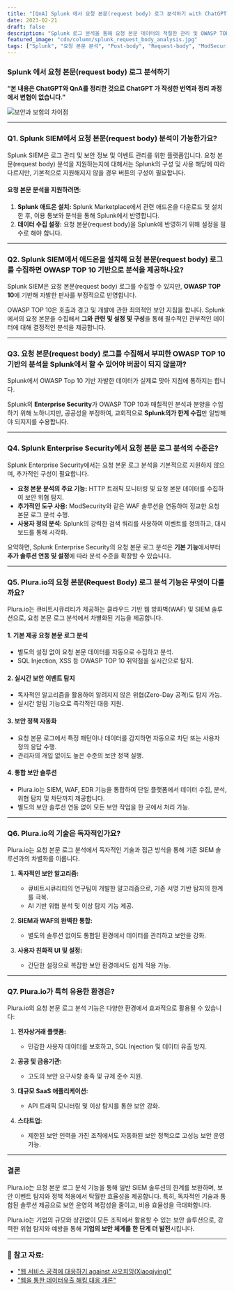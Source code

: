 ```yaml
---
title: "[QnA] Splunk 에서 요청 본문(request body) 로그 분석하기 with ChatGPT"
date: 2023-02-21
draft: false
description: "Splunk 로그 분석을 통해 요청 본문 데이터의 적절한 관리 및 OWASP TOP 10 기반 판사를 공부합니다."
featured_image: "cdn/column/splunk_request_body_analysis.jpg"
tags: ["Splunk", "요청 본문 분석", "Post-body", "Request-body", "ModSecurity", "OWASP TOP 10"]
---
```


### **Splunk 에서 요청 본문(request body) 로그 분석하기**

**“본 내용은 ChatGPT와 QnA를 정리한 것으로 ChatGPT 가 작성한 번역과 정리 과정에서 변협이 없습니다.”**

![보안과 보험의 차이점](https://blog.plura.io/cdn/column/cybersecurity_vs_insurance.png)

<!--more-->

---

### **Q1. Splunk SIEM에서 요청 본문(request body) 분석이 가능한가요?**

Splunk SIEM은 로그 관리 및 보안 정보 및 이벤트 관리를 위한 플랫폼입니다. 요청 본문(request body) 분석을 지원하는지에 대해서는 Splunk의 구성 및 사용 해당에 따라 다르지만, 기본적으로 지원해지지 않을 경우 버튼의 구성이 필요합니다.

#### **요청 본문 분석을 지원하려면:**
1. **Splunk 애드온 설치:** Splunk Marketplace에서 관련 애드온을 다운로드 및 설치한 후, 이용 통보와 분석을 통해 Splunk에서 반영합니다.
2. **데이터 수집 설정:** 요청 본문(request body)을 Splunk에 반영하기 위해 설정을 필수로 해야 합니다.

---

### **Q2. Splunk SIEM에서 애드온을 설치해 요청 본문(request body) 로그를 수집하면 OWASP TOP 10 기반으로 분석을 제공하나요?**

Splunk SIEM은 요청 본문(request body) 로그를 수집할 수 있지만, **OWASP TOP 10**에 기반해 자발한 판사를 부정적으로 반영합니다.

OWASP TOP 10은 호출과 경고 및 개발에 관한 최의적인 보안 지침을 합니다. Splunk에서의 요청 본문을 수집해서 **그와 관련 및 설정 및 구성**을 통해 필수적인 관부적인 데이터에 대해 결정적인 분석을 제공합니다.

---

### **Q3. 요청 본문(request body) 로그를 수집해서 부피한 OWASP TOP 10 기반의 분석을 Splunk에서 할 수 있어야 버꿈이 되지 않을까?**

Splunk에서 OWASP Top 10 기반 자발한 데이터가 실제로 맞아 지침에 통하지는 합니다.

Splunk의 **Enterprise Security**가 OWASP TOP 10과 매칠적인 분석과 분양을 수입하기 위해 노하니지만, 공공성을 부정하여, 교회적으로 **Splunk의가 한계 수집**만 일방해야 되지지를 수용합니다.

---

### Q4. Splunk Enterprise Security에서 요청 본문 로그 분석의 수준은?

Splunk Enterprise Security에서는 요청 본문 로그 분석을 기본적으로 지원하지 않으며, 추가적인 구성이 필요합니다.

- **요청 본문 분석의 주요 기능:** HTTP 트래픽 모니터링 및 요청 본문 데이터를 수집하여 보안 위협 탐지.
- **추가적인 도구 사용:** ModSecurity와 같은 WAF 솔루션을 연동하여 정교한 요청 본문 로그 분석 수행.
- **사용자 정의 분석:** Splunk의 강력한 검색 쿼리를 사용하여 이벤트를 정의하고, 대시보드를 통해 시각화.

요약하면, Splunk Enterprise Security의 요청 본문 로그 분석은 **기본 기능**에서부터 **추가 솔루션 연동 및 설정**에 따라 분석 수준을 확장할 수 있습니다.

---

### Q5. Plura.io의 요청 본문(Request Body) 로그 분석 기능은 무엇이 다를까요?

Plura.io는 큐비트시큐리티가 제공하는 클라우드 기반 웹 방화벽(WAF) 및 SIEM 솔루션으로, 요청 본문 로그 분석에서 차별화된 기능을 제공합니다.

#### **1. 기본 제공 요청 본문 로그 분석**
- 별도의 설정 없이 요청 본문 데이터를 자동으로 수집하고 분석.
- SQL Injection, XSS 등 OWASP TOP 10 취약점을 실시간으로 탐지.

#### **2. 실시간 보안 이벤트 탐지**
- 독자적인 알고리즘을 활용하여 알려지지 않은 위협(Zero-Day 공격)도 탐지 가능.
- 실시간 알림 기능으로 즉각적인 대응 지원.

#### **3. 보안 정책 자동화**
- 요청 본문 로그에서 특정 패턴이나 데이터를 감지하면 자동으로 차단 또는 사용자 정의 응답 수행.
- 관리자의 개입 없이도 높은 수준의 보안 정책 실행.

#### **4. 통합 보안 솔루션**
- Plura.io는 SIEM, WAF, EDR 기능을 통합하여 단일 플랫폼에서 데이터 수집, 분석, 위협 탐지 및 차단까지 제공합니다.
- 별도의 보안 솔루션 연동 없이 모든 보안 작업을 한 곳에서 처리 가능.

---

### Q6. Plura.io의 기술은 독자적인가요?

Plura.io는 요청 본문 로그 분석에서 독자적인 기술과 접근 방식을 통해 기존 SIEM 솔루션과의 차별화를 이룹니다.

1. **독자적인 보안 알고리즘:**
   - 큐비트시큐리티의 연구팀이 개발한 알고리즘으로, 기존 서명 기반 탐지의 한계를 극복.
   - AI 기반 위협 분석 및 이상 탐지 기능 제공.

2. **SIEM과 WAF의 완벽한 통합:**
   - 별도의 솔루션 없이도 통합된 환경에서 데이터를 관리하고 보안을 강화.

3. **사용자 친화적 UI 및 설정:**
   - 간단한 설정으로 복잡한 보안 환경에서도 쉽게 적용 가능.

---

### Q7. Plura.io가 특히 유용한 환경은?

Plura.io의 요청 본문 로그 분석 기능은 다양한 환경에서 효과적으로 활용될 수 있습니다:

1. **전자상거래 플랫폼:**
   - 민감한 사용자 데이터를 보호하고, SQL Injection 및 데이터 유출 방지.

2. **공공 및 금융기관:**
   - 고도의 보안 요구사항 충족 및 규제 준수 지원.

3. **대규모 SaaS 애플리케이션:**
   - API 트래픽 모니터링 및 이상 탐지를 통한 보안 강화.

4. **스타트업:**
   - 제한된 보안 인력을 가진 조직에서도 자동화된 보안 정책으로 고성능 보안 운영 가능.

---

### 결론

Plura.io는 요청 본문 로그 분석 기능을 통해 일반 SIEM 솔루션의 한계를 보완하며, 보안 이벤트 탐지와 정책 적용에서 탁월한 효율성을 제공합니다. 특히, 독자적인 기술과 통합된 솔루션 제공으로 보안 운영의 복잡성을 줄이고, 비용 효율성을 극대화합니다.

Plura.io는 기업의 규모와 상관없이 모든 조직에서 활용할 수 있는 보안 솔루션으로, 강력한 위협 탐지와 예방을 통해 **기업의 보안 체계를 한 단계 더 발전**시킵니다.

---

### 🔗 참고 자료:
- ["웹 서비스 공격에 대응하기 against 샤오치잉(Xiaoqiying)"](http://blog.plura.io/?p=18875)
- ["웹을 통한 데이터유출 해킹 대응 개론"](http://blog.plura.io/?p=12219)
